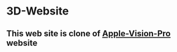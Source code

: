 # 3D-Website

## This web site is clone of [Apple-Vision-Pro]([https://](https://www.apple.com/apple-vision-pro/?&&cid=wwa-us-kwgo-VisionPro--slid-----Announce-&mtid=20925r2y69020&aosid=p238&mnid=44sHhjLc-dc_mtid_20925r2y69020_pcrid_{adid}_pgrid_151440461475_)) website
